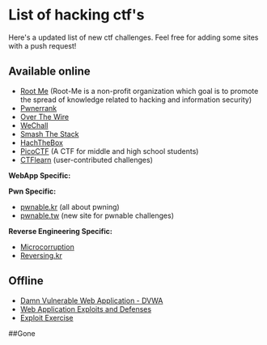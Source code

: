 # List of hacking ctf's
Here's a updated list of new ctf challenges. Feel free for adding some sites with a push request!

## Available online

+ [Root Me](https://www.root-me.org/) (Root-Me is a non-profit organization which goal is to promote the spread of knowledge related to hacking and information security)
+ [Pwnerrank](https://www.pwnerrank.com/)
+ [Over The Wire](http://www.overthewire.org/wargames/)
+ [WeChall](http://www.wechall.net/challs/)
+ [Smash The Stack](http://smashthestack.org/)
+ [HachTheBox](https://www.hackthebox.eu/login)
+ [PicoCTF](https://picoctf.com/) (A CTF for middle and high school students)
+ [CTFlearn](http://ctflearn.com/) (user-contributed challenges)

**WebApp Specific:**


**Pwn Specific:**
+ [pwnable.kr](http://pwnable.kr/) (all about pwning)
+ [pwnable.tw](https://pwnable.tw/) (new site for pwnable challenges)

**Reverse Engineering Specific:**
+ [Microcorruption](https://microcorruption.com)
+ [Reversing.kr](http://reversing.kr)

## Offline

+ [Damn Vulnerable Web Application - DVWA](http://www.dvwa.co.uk/)
+ [Web Application Exploits and Defenses](https://google-gruyere.appspot.com/)
+ [Exploit Exercise](https://exploit-exercises.com/)

##Gone
